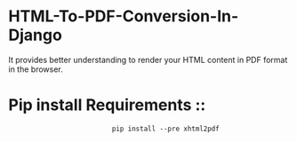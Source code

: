 # HTML-To-PDF-Conversion-In-Django
It provides better understanding to render your HTML content in PDF format in the browser.



# Pip install Requirements ::
                              pip install --pre xhtml2pdf